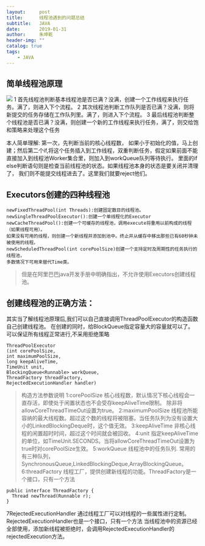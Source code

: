 ```yaml
---
layout:     post
title:      线程池遇到的问题总结
subtitle:   JAVA
date:       2019-01-31
author:     朱坤乾
header-img: ""
catalog: true
tags:
    - JAVA
---
```

##  简单线程池原理
<img src="https://img-blog.csdn.net/20170618213838961?watermark/2/text/aHR0cDovL2Jsb2cuY3Nkbi5uZXQvdTAxMTI0MDg3Nw==/font/5a6L5L2T/fontsize/400/fill/I0JBQkFCMA==/dissolve/70/gravity/SouthEast">
1 首先线程池判断基本线程池是否已满？没满，创建一个工作线程来执行任务。满了，则进入下个流程。
2 其次线程池判断工作队列是否已满？没满，则将新提交的任务存储在工作队列里。满了，则进入下个流程。
3 最后线程池判断整个线程池是否已满？没满，则创建一个新的工作线程来执行任务，满了，则交给饱和策略来处理这个任务

本人简单理解:
第一次，先判断当前的核心线程数，
如果小于初始化的值，马上创建；然后第二个if,将这个任务插入到工作线程，双重判断任务，假定如果前面不能直接加入到线程池Worker集合里，则加入到workQueue队列等待执行。
里面的if else判断语句则是检查当前线程池的状态。如果线程池本身的状态是要关闭并清理了，
我们则不能提交线程进去了。这里我们就要reject他们。

##  Executors创建的四种线程池
    newFixedThreadPool(int Threads):创建固定数目的线程池。
    newSingleThreadPoolExecutor():创建一个单线程化的Executor
    newCacheThreadPool():创建一个可缓存的线程池，调用execute将重用以前构成的线程（如果线程可用）。
    如果没有可用的线程，则创建一个新线程并添加到池中。终止并从缓存中移出那些已有60秒钟未被使用的线程。
    newScheduledThreadPool(int corePoolSize)创建一个支持定时及周期性的任务执行的线程池，
    多数情况下可用来替代Time类。
	
>但是在阿里巴巴java开发手册中明确指出，不允许使用Executors创建线程池。

##  创建线程池的正确方法：
其实当了解线程池原理后,我们可以自己直接调用ThreadPoolExecutor的构造函数自己创建线程池。
在创建的同时，给BlockQueue指定容量大的容量就可以了。可以保证所有线程正常进行,不采用拒绝策略
```
ThreadPoolExecutor
(int corePoolSize, 
int maximumPoolSize, 
long keepAliveTime, 
TimeUnit unit, 
BlockingQueue<Runnable> workQueue, 
ThreadFactory threadFactory, 
RejectedExecutionHandler handler)
```
>构造方法参数说明
1:corePoolSize
核心线程数，默认情况下核心线程会一直存活，即使处于闲置状态也不会受存keepAliveTime限制。
除非将allowCoreThreadTimeOut设置为true。
2:maximumPoolSize
线程池所能容纳的最大线程数。超过这个数的线程将被阻塞。当任务队列为没有设置大小的LinkedBlockingDeque时，这个值无效。
3:keepAliveTime
非核心线程的闲置超时时间，超过这个时间就会被回收。
4:unit
指定keepAliveTime的单位，如TimeUnit.SECONDS。当将allowCoreThreadTimeOut设置为true时对corePoolSize生效。
5:workQueue
线程池中的任务队列.
常用的有三种队列，SynchronousQueue,LinkedBlockingDeque,ArrayBlockingQueue。
6:threadFactory
线程工厂，提供创建新线程的功能。ThreadFactory是一个接口，只有一个方法
```
public interface ThreadFactory {
  Thread newThread(Runnable r);
}
```

7RejectedExecutionHandler
通过线程工厂可以对线程的一些属性进行定制。
RejectedExecutionHandler也是一个接口，只有一个方法
当线程池中的资源已经全部使用，添加新线程被拒绝时，会调用RejectedExecutionHandler的rejectedExecution方法。

